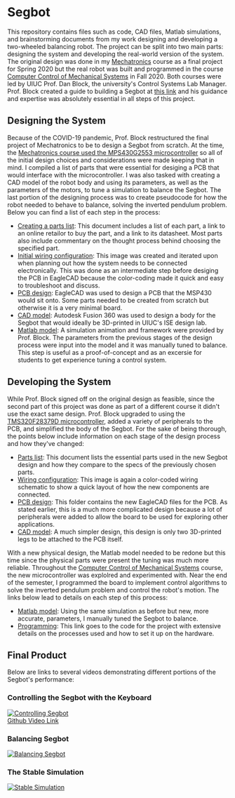 # Segbot
This repository contains files such as code, CAD files, Matlab simulations, and brainstorming documents from my work designing and developing a two-wheeled balancing robot. The project can be split into two main parts: designing the system and developing the real-world version of the system. The original design was done in my [Mechatronics](http://coecsl.ece.illinois.edu/ge423/) course as a final project for Spring 2020 but the real robot was built and programmed in the course [Computer Control of Mechanical Systems](http://coecsl.ece.illinois.edu/me461/) in Fall 2020. Both courses were led by UIUC Prof. Dan Block, the university's Control Systems Lab Manager. Prof. Block created a guide to building a Segbot at [this link](http://coecsl.ece.illinois.edu/segbot/segbot.html) and his guidance and expertise was absolutely essential in all steps of this project.  

## Designing the System
Because of the COVID-19 pandemic, Prof. Block restructured the final project of Mechatronics to be to design a Segbot from scratch. At the time, the [Mechatronics course used the MPS430G2553 microcontroller](https://github.com/monk200/Mechatronics_with_MSP430G2553) so all of the initial design choices and considerations were made keeping that in mind. I compiled a list of parts that were essential for desiging a PCB that would interface with the microcontroller. I was also tasked with creating a CAD model of the robot body and using its parameters, as well as the parameters of the motors, to tune a simulation to balance the Segbot. The last portion of the designing process was to create pseudocode for how the robot needed to behave to balance, solving the inverted pendulum problem. Below you can find a list of each step in the process:  
* [Creating a parts list](https://github.com/monk200/Segbot/blob/main/Parts_Lists/Initial_Parts_List.md): This document includes a list of each part, a link to an online retailor to buy the part, and a link to its datasheet. Most parts also include commentary on the thought process behind choosing the specified part.  
* [Initial wiring configuration](https://github.com/monk200/Segbot/blob/main/Wiring/Initial%20Design%20Wiring%20Diagram.png): This image was created and iterated upon when planning out how the system needs to be connected electronically. This was done as an intermediate step before desiging the PCB in EagleCAD because the color-coding made it quick and easy to troubleshoot and discuss.  
* [PCB design](https://github.com/monk200/Segbot/tree/main/Wiring/Initial%20EagleCAD%20Files): EagleCAD was used to design a PCB that the MSP430 would sit onto. Some parts needed to be created from scratch but otherwise it is a very minimal board.  
* [CAD model](https://github.com/monk200/Segbot/tree/main/Frame/Initial%20Frame%20Design): Autodesk Fusion 360 was used to design a body for the Segbot that would ideally be 3D-printed in UIUC's ISE design lab.  
* [Matlab model](https://github.com/monk200/Segbot/tree/main/Matlab_Simulation/Initial%20Simulation%20Files): A simulation animation and framework were provided by Prof. Block. The parameters from the previous stages of the design process were input into the model and it was manually tuned to balance. This step is useful as a proof-of-concept and as an excersie for students to get experience tuning a control system.  

## Developing the System
While Prof. Block signed off on the original design as feasible, since the second part of this project was done as part of a different course it didn't use the exact same design. Prof. Block upgraded to using the [TMS320F28379D microcontroller](https://github.com/monk200/Mechatronics_with_TMS320F28379D), added a variety of peripherals to the PCB, and simplified the body of the Segbot. For the sake of being thorough, the points below include information on each stage of the design process and how they've changed:  
* [Parts list](https://github.com/monk200/Segbot/blob/main/Parts_Lists/Revised_Parts_List.md): This document lists the essential parts used in the new Segbot design and how they compare to the specs of the previously chosen parts.  
* [Wiring configuration](https://github.com/monk200/Segbot/blob/main/Wiring/Reworked%20Wiring%20Diagram.png): This image is again a color-coded wiring schematic to show a quick layout of how the new components are connected.  
* [PCB design](https://github.com/monk200/Segbot/tree/main/Wiring/Reworked%20EagleCAD%20Files): This folder contains the new EagleCAD files for the PCB. As stated earlier, this is a much more complicated design because a lot of peripherals were added to allow the board to be used for exploring other applications.  
* [CAD model](https://github.com/monk200/Segbot/tree/main/Frame/Reworked%20Frame%20Design): A much simpler design, this design is only two 3D-printed legs to be attached to the PCB itself.  

With a new physical design, the Matlab model needed to be redone but this time since the physical parts were present the tuning was much more reliable. Throughout the [Computer Control of Mechanical Systems](https://github.com/monk200/Mechatronics_with_TMS320F28379D) course, the new microcontroller was explolred and experimented with. Near the end of the semester, I programmed the board to implement control algorithms to solve the inverted pendulum problem and control the robot's motion. The links below lead to details on each step of this process:  
* [Matlab model](https://github.com/monk200/Segbot/tree/main/Matlab_Simulation/Reworked%20SImulation%20Files): Using the same simulation as before but new, more accurate, parameters, I manually tuned the Segbot to balance.  
* [Programming](https://github.com/monk200/Segbot/tree/main/Code): This link goes to the code for the project with extensive details on the processes used and how to set it up on the hardware.  

## Final Product
Below are links to several videos demonstrating different portions of the Segbot's performance:  

### Controlling the Segbot with the Keyboard
[![Controlling Segbot](https://i9.ytimg.com/vi/ZbytxEKrEEE/mq2.jpg?sqp=CIykmoUG&rs=AOn4CLBqXdg6dqMmESX1mFsb2rz_ZUEcKA&retry=5)](https://youtu.be/ZbytxEKrEEE)  
[Github Video Link](https://github.com/monk200/Segbot/blob/main/Working%20Demo%20Video.mp4)  

### Balancing Segbot
[![Balancing Segbot](https://i9.ytimg.com/vi/_FPlLJUeUD4/mq2.jpg?sqp=CICPmoUG&rs=AOn4CLCNEwNHM3WrOVnD_qe3GA9vNIED5g)](https://youtu.be/_FPlLJUeUD4)  

### The Stable Simulation
[![Stable Simulation](https://i9.ytimg.com/vi/3cc0C4fP93k/mq2.jpg?sqp=COivmoUG&rs=AOn4CLCJ8H2jLm_IbXASKFX4jyyljRI18w)](https://youtu.be/3cc0C4fP93k)  
